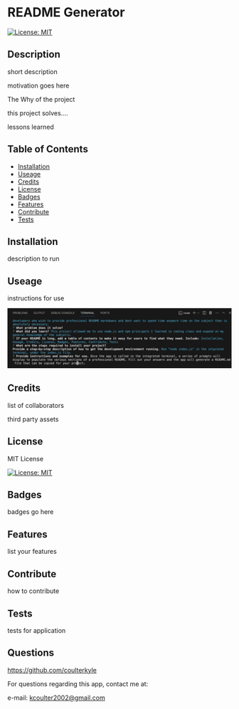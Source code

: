 # README Generator

[![License: MIT](https://img.shields.io/badge/License-MIT-yellow.svg)](https://opensource.org/licenses/MIT)

## Description

short description

motivation goes here

The Why of the project

this project solves....

lessons learned

## Table of Contents

- [Installation](#Installation)
- [Useage](#Useage)
- [Credits](#Credits)
- [License](#License)
- [Badges](#Badges)
- [Features](#Features)
- [Contribute](#Contribute)
- [Tests](#Tests)


## Installation

description to run

## Useage

instructions for use

![screenshot](./assets/images/screenshot.png)

## Credits

list of collaborators

third party assets



## License

MIT License

[![License: MIT](https://img.shields.io/badge/License-MIT-yellow.svg)](https://opensource.org/licenses/MIT)

## Badges

badges go here

## Features

list your features

## Contribute

how to contribute

## Tests

tests for application

## Questions

https://github.com/coulterkyle

For questions regarding this app, contact me at:

e-mail: kcoulter2002@gmail.com
